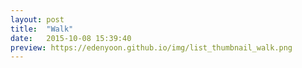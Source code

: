 ```yaml
---
layout: post
title:  "Walk"
date:   2015-10-08 15:39:40
preview: https://edenyoon.github.io/img/list_thumbnail_walk.png
---
```

